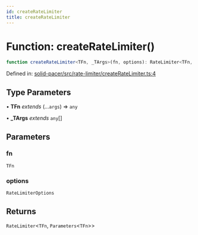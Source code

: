 ```yaml
---
id: createRateLimiter
title: createRateLimiter
---
```


<!-- DO NOT EDIT: this page is autogenerated from the type comments -->

# Function: createRateLimiter()

```ts
function createRateLimiter<TFn, _TArgs>(fn, options): RateLimiter<TFn, Parameters<TFn>>
```

Defined in: [solid-pacer/src/rate-limiter/createRateLimiter.ts:4](https://github.com/TanStack/bouncer/blob/main/packages/solid-pacer/src/rate-limiter/createRateLimiter.ts#L4)

## Type Parameters

• **TFn** *extends* (...`args`) => `any`

• **_TArgs** *extends* `any`[]

## Parameters

### fn

`TFn`

### options

`RateLimiterOptions`

## Returns

`RateLimiter`\<`TFn`, `Parameters`\<`TFn`\>\>
